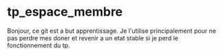 # tp_espace_membre

Bonjour, ce git est a but apprentissage. Je l'utilise principalement pour ne pas perdre mes doner et revenir a un etat stable si je perd le fonctionnement du tp.
